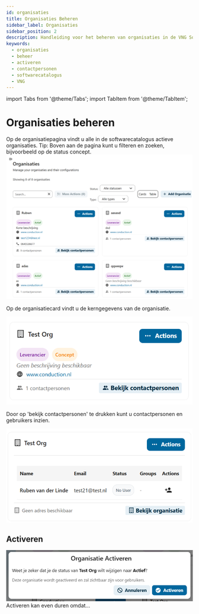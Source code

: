 ```yaml
---
id: organisaties
title: Organisaties Beheren
sidebar_label: Organisaties
sidebar_position: 2
description: Handleiding voor het beheren van organisaties in de VNG Softwarecatalogus - activeren, contactpersonen en gebruikers
keywords:
  - organisaties
  - beheer
  - activeren
  - contactpersonen
  - softwarecatalogus
  - VNG
---
```


import Tabs from '@theme/Tabs';
import TabItem from '@theme/TabItem';

# Organisaties beheren

Op de organisatiepagina vindt u alle in de softwarecatalogus actieve organisaties. Tip: Boven aan de pagina kunt u filteren en zoeken, bijvoorbeeld op de status concept.
![](Organisaties1.png)

Op de organisatiecard vindt u de kerngegevens van de organisatie.

![](Organisaties2.png)

Door op 'bekijk contactpersonen' te drukken kunt u contactpersonen en gebruikers inzien. 

![](Organisaties3.png)

## Activeren
![](OrganisatieActiveren.png)
Activeren kan even duren omdat...


